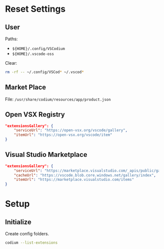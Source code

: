 # Reset Settings

## User
Paths:
* `${HOME}/.config/VSCodium`
* `${HOME}/.vscode-oss`

Clear:
```sh
rm -rf -- ~/.config/VSCod* ~/.vscod*
```
## Market Place

File: `/usr/share/codium/resources/app/product.json`

## Open VSX Registry
```json
"extensionsGallery": {
    "serviceUrl": "https://open-vsx.org/vscode/gallery",
    "itemUrl": "https://open-vsx.org/vscode/item"
}
```

## Visual Studio Marketplace
```json
"extensionsGallery": {
    "serviceUrl": "https://marketplace.visualstudio.com/_apis/public/gallery",
    "cacheUrl": "https://vscode.blob.core.windows.net/gallery/index",
    "itemUrl": "https://marketplace.visualstudio.com/items"
}
```

# Setup

## Initialize
Create config folders.
```sh
codium --list-extensions
```


<!--stackedit_data:
eyJoaXN0b3J5IjpbMTMxNzg1MzYxNywtMTQxMjA4NjgwNiwtMT
A5NTYwMzkzMSwxMjc0MzE5NjQzLC04NTkwNjM3NDRdfQ==
-->